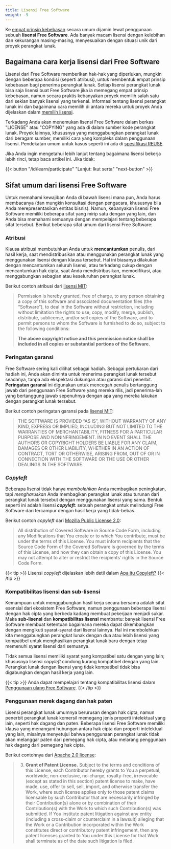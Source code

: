 ```yaml
---
title: Lisensi Free Software
weight: -9
---
```


Ke [empat prinsip kebebasan](/id/learn/four-freedoms/) secara umum dijamin
lewat penggunaan sebuah **lisensi Free Software**.
Ada banyak macam lisensi dengan kelebihan dan kekurangan masing-masing,
menyesuaikan dengan situasi unik dari proyek perangkat lunak.

## Bagaimana cara kerja lisensi dari Free Software

Lisensi dari Free Software memberikan hak-hak yang diperlukan, mungkin dengan
beberapa kondisi (seperti atribusi), untuk membentuk empat prinsip kebebasan
bagi penerima perangkat lunak.
Setiap lisensi perangkat lunak bisa saja lisensi buat Free Software jika
ia memegang empat prinsip kebebasan, namun secara praktis kebanyakan proyek
memilih salah satu dari sekian banyak lisensi yang terkenal.
Informasi tentang lisensi perangkat lunak ini dan bagaimana cara memilih di
antara mereka untuk proyek Anda dijelaskan dalam
[memilih lisensi](/id/learn/participate/choose-a-license/).

Terkadang Anda akan menemukan lisensi Free Software dalam berkas "LICENSE"
atau "COPYING" yang ada di dalam sumber kode perangkat lunak.
Proyek lainnya, khususnya yang menggabungkan perangkat lunak dari beragam
sumber, memiliki cara yang kompleks dalam penggunaan lisensi.
Pendekatan umum untuk kasus seperti ini ada di
[spesifikasi REUSE][0].

[0]: https://reuse.software/

Jika Anda ingin mengetahui lebih lanjut tentang bagaimana lisensi bekerja
lebih rinci, tetap baca artikel ini.
Jika tidak:

{{< button "/id/learn/participate" "Lanjut: Ikut serta" "next-button" >}}

## Sifat umum dari lisensi Free Software

Untuk memahami kewajiban Anda di bawah lisensi mana pun, Anda harus membacanya
(dan mungkin konsultasi dengan pengacara, khususnya bila Anda
merepresentasikan entitas bisnis).
Namun, kebanyakan lisensi Free Software memiliki beberapa sifat yang mirip
satu dengan yang lain, dan Anda bisa memahami semuanya dengan mempelajari
tentang beberapa sifat tersebut.
Berikut beberapa sifat umum dari lisensi Free Software:


### Atribusi

Klausa atribusi membutuhkan Anda untuk **mencantumkan** penulis, dari hasil
kerja, saat mendistribusikan atau menggunakan perangkat lunak yang menggunakan
lisensi dengan klausa tersebut.
Hal ini biasanya dilakukan dengan mencantumkan seluruh lisensi, atau terkadang
cukup dengan mencantumkan hak cipta, saat Anda mendistribusikan, memodifikasi,
atau menggabungkan sebagian atau keseluruhan perangkat lunak.

Berikut contoh atribusi dari [lisensi MIT]:

> Permission is hereby granted, free of charge, to any person obtaining a copy of
> this software and associated documentation files (the “Software”), to deal in
> the Software without restriction, including without limitation the rights to
> use, copy, modify, merge, publish, distribute, sublicense, and/or sell copies of
> the Software, and to permit persons to whom the Software is furnished to do so,
> subject to the following conditions:
> 
> <strong style="color: var(--theme)">The above copyright notice and this permission
> notice shall be included in all copies or substantial portions of the
> Software.</strong>

[lisensi MIT]: https://mit-license.org

### Peringatan garansi

Free Software sering kali dilihat sebagai hadiah.
Sebagai pertukaran dari hadiah ini, Anda akan diminta untuk menerima perangkat
lunak tersebut seadanya, tanpa ada ekspektasi dukungan atau garansi dari
penerbit.
**Peringatan garansi** ini digunakan untuk mencegah penulis bertanggung jawab
dari penggunaan Free Software yang mereka rilis, jadi penerima-lah yang
bertanggung jawab sepenuhnya dengan apa yang mereka lakukan dengan perangkat
lunak tersebut.

Berikut contoh peringatan garansi pada [lisensi MIT]:

> THE SOFTWARE IS PROVIDED “AS IS”, WITHOUT WARRANTY OF ANY KIND, EXPRESS OR
> IMPLIED, INCLUDING BUT NOT LIMITED TO THE WARRANTIES OF MERCHANTABILITY,
> FITNESS FOR A PARTICULAR PURPOSE AND NONINFRINGEMENT. IN NO EVENT SHALL THE
> AUTHORS OR COPYRIGHT HOLDERS BE LIABLE FOR ANY CLAIM, DAMAGES OR OTHER
> LIABILITY, WHETHER IN AN ACTION OF CONTRACT, TORT OR OTHERWISE, ARISING FROM,
> OUT OF OR IN CONNECTION WITH THE SOFTWARE OR THE USE OR OTHER DEALINGS IN THE
> SOFTWARE.

### _Copyleft_

Beberapa lisensi tidak hanya *membolehkan* Anda membagikan peningkatan, tapi
*mengharuskan* Anda membagikan perangkat lunak atau turunan dari perangkat
lunak tersebut dengan menggunakan lisensi yang sama.
Bentuk seperti ini adalah lisensi **_copyleft_**: sebuah perangkat untuk
melindungi Free Software dari tercampur dengan hasil kerja yang tidak-bebas.

Berikut contoh _copyleft_ dari [Mozilla Public License 2.0]:

> All distribution of Covered Software in Source Code Form, including any
> Modifications that You create or to which You contribute, must be under the
> terms of this License. You must inform recipients that the Source Code Form of
> the Covered Software is governed by the terms of this License, and how they
> can obtain a copy of this License. You may not attempt to alter or restrict
> the recipients’ rights in the Source Code Form.

[Mozilla Public License 2.0]: https://www.mozilla.org/en-US/MPL/2.0/

{{< tip >}}
Lisensi _copyleft_ dijelaskan lebih detil dalam
[Apa itu Copyleft?](/id/learn/copyleft)
{{< /tip >}}

### Kompatibilitas lisensi dan sub-lisensi

Kemampuan untuk menggabungkan hasil kerja secara bersama adalah sifat esensial
dari ekosistem Free Software, namun penggunaan beberapa lisensi dengan hak
cipta yang berbeda kadang membuat pekerjaan menjadi sukar.
Maka **sub-lisensi** dan **kompatibilitas lisensi** membantu: banyak lisensi
Free Software membuat ketentuan bagaimana mereka dapat dikembangkan dengan
mengikuti syarat-syarat dari lisensi lainnya.
Hal ini membolehkan kita menggabungkan perangkat lunak dengan dua atau lebih
lisensi yang kompatibel untuk menghasilkan perangkat lunak baru dengan tetap
memenuhi syarat lisensi dari semuanya.

Tidak semua lisensi memiliki syarat yang kompatibel satu dengan yang lain;
khususnya lisensi _copyleft_ condong kurang kompatibel dengan yang lain.
Perangkat lunak dengan lisensi yang tidak kompatibel tidak bisa digabungkan
dengan hasil kerja yang lain.

{{< tip >}}
Anda dapat mempelajari tentang kompatibilitas lisensi dalam
[Penggunaan ulang Free Software](/id/learn/participate/derived-works/).
{{< /tip >}}

### Penggunaan merek dagang dan hak paten

Lisensi perangkat lunak umumnya berurusan dengan hak cipta, namun penerbit
perangkat lunak komersil memegang jenis properti intelektual yang lain,
seperti hak dagang dan paten.
Beberapa lisensi Free Software memiliki klausa yang menangani hubungan antara
hak cipta dan properti intelektual yang lain, misalnya menyetujui bahwa
penggunaan perangkat lunak tidak akan melanggar paten dari pemegang hak cipta,
atau melarang penggunaan hak dagang dari pemegang hak cipta.

Berikut contohnya dari [Apache 2.0 license]:

> 3. **Grant of Patent License.** Subject to the terms and conditions of this
>    License, each Contributor hereby grants to You a perpetual, worldwide,
>    non-exclusive, no-charge, royalty-free, irrevocable (except as stated in
>    this section) patent license to make, have made, use, offer to sell, sell,
>    import, and otherwise transfer the Work, where such license applies only to
>    those patent claims licensable by such Contributor that are necessarily
>    infringed by their Contribution(s) alone or by combination of their
>    Contribution(s) with the Work to which such Contribution(s) was submitted.
>    If You institute patent litigation against any entity (including a
>    cross-claim or counterclaim in a lawsuit) alleging that the Work or a
>    Contribution incorporated within the Work constitutes direct or
>    contributory patent infringement, then any patent licenses granted to You
>    under this License for that Work shall terminate as of the date such
>    litigation is filed.

[Apache 2.0 license]: https://www.apache.org/licenses/LICENSE-2.0.html
